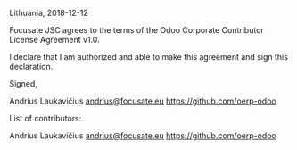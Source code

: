 Lithuania, 2018-12-12

Focusate JSC agrees to the terms of the Odoo Corporate Contributor License
Agreement v1.0.

I declare that I am authorized and able to make this agreement and sign this
declaration.

Signed,

Andrius Laukavičius andrius@focusate.eu https://github.com/oerp-odoo

List of contributors:

Andrius Laukavičius andrius@focusate.eu https://github.com/oerp-odoo
